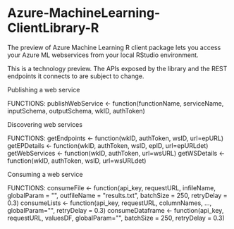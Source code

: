 # Azure-MachineLearning-ClientLibrary-R

The preview of Azure Machine Learning R client package lets you access your Azure ML webservices from your local RStudio environment.

This is a technology preview. The APIs exposed by the library and the REST endpoints it connects to are subject to change.


Publishing a web service

FUNCTIONS:
publishWebService <- function(functionName, serviceName, inputSchema, outputSchema, wkID, authToken)

Discovering web services

FUNCTIONS:
getEndpoints <- function(wkID, authToken, wsID, url=epURL)
getEPDetails <- function(wkID, authToken, wsID, epID, url=epURLdet)
getWebServices <- function(wkID, authToken, url=wsURL)
getWSDetails <- function(wkID, authToken, wsID, url=wsURLdet)

Consuming a web service

FUNCTIONS:
consumeFile <- function(api_key, requestURL, infileName, globalParam = "", outfileName = "results.txt", batchSize = 250, retryDelay = 0.3)
consumeLists <- function(api_key, requestURL, columnNames, ..., globalParam="", retryDelay = 0.3)
consumeDataframe <- function(api_key, requestURL, valuesDF, globalParam="", batchSize = 250, retryDelay = 0.3)
